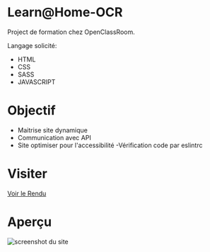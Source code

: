 # Learn@Home-OCR

Project de formation chez OpenClassRoom.

Langage solicité:

- HTML
- CSS
- SASS
- JAVASCRIPT

# Objectif

- Maitrise site dynamique
- Communication avec API
- Site optimiser pour l'accessibilité
-Vérification code par eslintrc

# Visiter

[Voir le Rendu](https://nerion-1337.github.io/Fisheye-OCR/)

# Aperçu

![screenshot du site](./assets/maquette.png)
